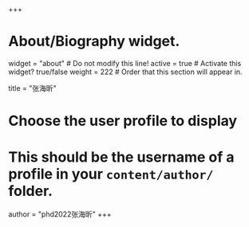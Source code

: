 +++
# About/Biography widget.
widget = "about"  # Do not modify this line!
active = true  # Activate this widget? true/false
weight = 222  # Order that this section will appear in.

title = "张海昕"

# Choose the user profile to display
# This should be the username of a profile in your `content/author/` folder.
author = "phd2022张海昕"
+++
